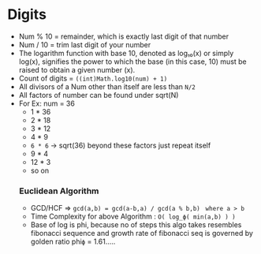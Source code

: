 # Digits
- Num % 10 = remainder, which is exactly last digit of that number
- Num / 10 = trim last digit of your number
- The logarithm function with base 10, denoted as log₁₀(x) or simply log(x), signifies the power to which the base (in this case, 10) must be raised to obtain a given number (x).
- Count of digits = ```((int)Math.log10(num) + 1)```
- All divisors of a Num other than itself are less than `N/2`
- All factors of number can be found under sqrt(N)
- For Ex: num = 36
  - 1 * 36
  - 2 * 18
  - 3 * 12
  - 4 * 9
  - `6 * 6` -> sqrt(36) beyond these factors just repeat itself
  - 9 * 4
  - 12 * 3
  - so on
  ### Euclidean Algorithm
  - GCD/HCF => ```gcd(a,b) = gcd(a-b,a) / gcd(a % b,b)```  ``` where a > b```
  -  Time Complexity for above Algorithm : ``O( log_ϕ( min(a,b) ) )``
  - Base of log is phi, because no of steps this algo takes resembles fibonacci sequence
    and growth rate of fibonacci seq is governed by golden ratio phi```ϕ``` = 1.61.....